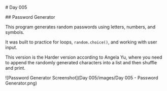 \# Day 005



\## Password Generator



This program generates random passwords using letters, numbers, and symbols.  

It was built to practice for loops, `random.choice()`, and working with user input.



This version is the Harder version according to Angela Yu, where you need to append the randomly generated characters into a list and then shuffle and print.



![Password Generator Screenshot](Day 005/images/Day 005 - Password Generator.png)

